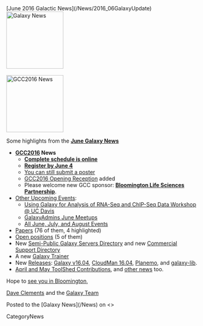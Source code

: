 <div class='newsItemHeader'>[June 2016 Galactic News](/News/2016_06GalaxyUpdate)</div>

<div class='right'>
<a href='/GalaxyUpdates/2016_06.md'><img src='/Images/GalaxyLogos/GalaxyNews.png' alt='Galaxy News' width=150 /></a><br />
<br />
<a href='/GalaxyUpdates/2016_06.md#gcc2016'><img src='/Images/Logos/GCC2016LogoTallBig.png' alt='GCC2016 News' width="150" /></a></div>

Some highlights from the **[June Galaxy News](/GalaxyUpdates/2016_06)**

* **[GCC2016](/GalaxyUpdates/2016_06.md#gcc2016) News**
  * **[Complete schedule is online](/GalaxyUpdates/2016_06.md#complete-schedule-online)**
  * **[Register by June 4](/GalaxyUpdates/2016_06.md#registration-june-4)**
  * [You can still submit a poster](/GalaxyUpdates/2016_06.md#posters-there-is-still-space)
  * [GCC2016 Opening Reception](/GalaxyUpdates/2016_06.md#opening-reception-added) added
  * Please welcome new GCC sponsor: **[Bloomington Life Sciences Partnership](/GalaxyUpdates/2016_06.md#bloomington-life-sciences-partnership)**.
* [Other Upcoming Events](/GalaxyUpdates/2016_06.md#upcoming-events):
  * [Using Galaxy for Analysis of RNA-Seq and ChIP-Seq Data Workshop @ UC Davis](/GalaxyUpdates/2016_06.md#using-galaxy-for-analysis-of-rna-seq-and-chip-seq-data)
  * [GalaxyAdmins June Meetups](/GalaxyUpdates/2016_06.md#galaxyadmins-june-meetups)
  * [All June, July, and August Events](/GalaxyUpdates/2016_06.md#june-july-and-august-events)
* [Papers](/GalaxyUpdates/2016_06.md#new-papers) (76 of them, 4 highlighted)
* [Open positions](/GalaxyUpdates/2016_06.md#whos-hiring) (5 of them)
* New [Semi-Public Galaxy Servers Directory](/GalaxyUpdates/2016_06.md#new-semi-public-galaxy-servers-directory) and new [Commercial Support Directory](/GalaxyUpdates/2016_06.md#new-commercial-support-directory)
* A new [Galaxy Trainer](/GalaxyUpdates/2016_06.md#galaxy-community-hubs) 
* New [Releases](/GalaxyUpdates/2016_06.md#releases): [Galaxy v16.04](/GalaxyUpdates/2016_06.md#galaxy-v1604), [CloudMan 16.04](/GalaxyUpdates/2016_06.md#cloudman-1604), [Planemo](/GalaxyUpdates/2016_06.md#planemo-0250---0260), and [galaxy-lib](/GalaxyUpdates/2016_06.md#galaxy-lib-1671---1677).
* [April and May ToolShed Contributions](/GalaxyUpdates/2016_06.md#toolshed-contributions), and [other news](/GalaxyUpdates/2016_06.md#other-news) too.

Hope to [see you in Bloomington](https://gcc2016.iu.edu/),

[Dave Clements](/DaveClements) and the [Galaxy Team](/GalaxyTeam)

<div class='newsItemFooter'>Posted to the [Galaxy News](/News) on <<Date(2016-06-01T15:21:45Z)>></div>

CategoryNews
